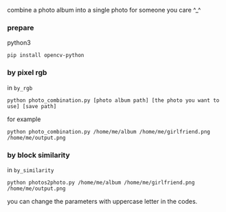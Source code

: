 combine a photo album into a single photo for someone you care ^_^

### prepare
python3

`pip install opencv-python`

### by pixel rgb
in `by_rgb`

```python3
python photo_combination.py [photo album path] [the photo you want to use] [save path]
```

for example

```python3
python photo_combination.py /home/me/album /home/me/girlfriend.png /home/me/output.png
```

### by block similarity
in `by_similarity`
```python3
python photos2photo.py /home/me/album /home/me/girlfriend.png /home/me/output.png
```

you can change the parameters with uppercase letter in the codes.

